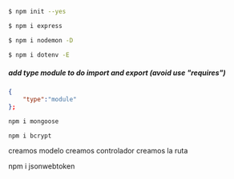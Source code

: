 
``` bash
$ npm init --yes
```


``` bash
$ npm i express
```

``` bash
$ npm i nodemon -D 
```

``` bash
$ npm i dotenv -E
```

##### add type module to do import and export (avoid use "requires")
``` package.json
{
    "type":"module"
};
```

``` bash
npm i mongoose
```

```
npm i bcrypt
```

creamos modelo
creamos controlador
creamos la ruta


npm i jsonwebtoken
